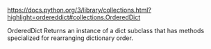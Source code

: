 https://docs.python.org/3/library/collections.html?highlight=ordereddict#collections.OrderedDict

OrderedDict Returns an instance of a dict subclass that has methods specialized for rearranging dictionary order.

